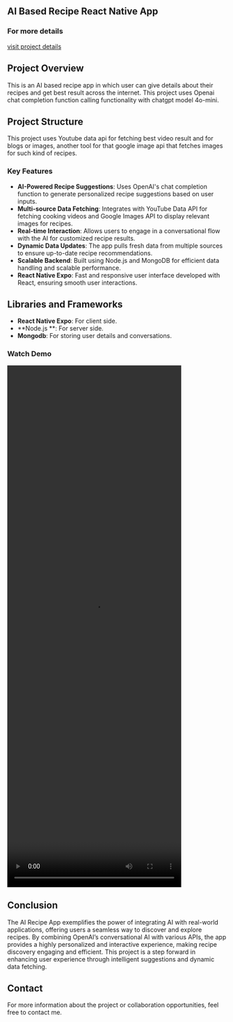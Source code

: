 ## AI Based Recipe React Native App

### For more details
[visit project details](https://muhammad-usman1.netlify.app/projects/rn-ai-recipe-app)


## Project Overview
This is an AI based recipe app in which user can give details about their recipes and get best result across the internet. This project uses Openai chat completion function calling functionality with chatgpt model 4o-mini.

## Project Structure
This project uses Youtube data api for fetching best video result and for blogs or images, another tool for that google image api that fetches images for such  kind of recipes.

### Key Features
- **AI-Powered Recipe Suggestions**: Uses OpenAI's chat completion function to generate personalized recipe suggestions based on user inputs.
- **Multi-source Data Fetching**: Integrates with YouTube Data API for fetching cooking videos and Google Images API to display relevant images for recipes.
- **Real-time Interaction**: Allows users to engage in a conversational flow with the AI for customized recipe results.
- **Dynamic Data Updates**: The app pulls fresh data from multiple sources to ensure up-to-date recipe recommendations.
- **Scalable Backend**: Built using Node.js and MongoDB for efficient data handling and scalable performance.
- **React Native Expo**: Fast and responsive user interface developed with React, ensuring smooth user interactions.

## Libraries and Frameworks
- **React Native Expo**: For client side.
- **Node.js **: For server side.
- **Mongodb**: For storing user details and conversations.


### Watch Demo
<video width="400" height="1200" controls>
  <source src="public/demo.mp4" type="video/mp4"/>
  Your browser does not support the video tag.
</video>



## Conclusion
The AI Recipe App exemplifies the power of integrating AI with real-world applications, offering users a seamless way to discover and explore recipes. By combining OpenAI’s conversational AI with various APIs, the app provides a highly personalized and interactive experience, making recipe discovery engaging and efficient. This project is a step forward in enhancing user experience through intelligent suggestions and dynamic data fetching.


## Contact
For more information about the project or collaboration opportunities, feel free to contact me.
